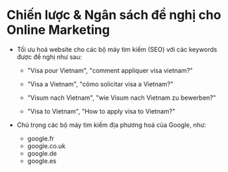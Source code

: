# Chiến lược & Ngân sách đề nghị cho Online Marketing

* Tối ưu hoá website cho các bộ máy tìm kiếm (SEO) với các keywords được đề nghị như sau:
    * "Visa pour Vietnam", "comment appliquer visa vietnam?"
    * "Visa a Vietnam", "cómo solicitar visa a Vietnam?"

    * "Visum nach Vietnam", "wie Visum nach Vietnam zu bewerben?"
    * "Visa to Vietnam", "How to apply visa to Vietnam?"

* Chú trọng các bộ máy tìm kiếm địa phương hoá của Google, như:
    * google.fr
    * google.co.uk
    * google.de
    * google.es


